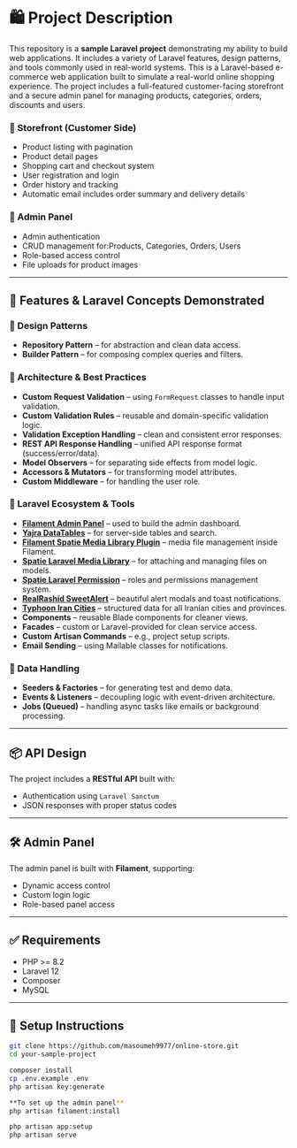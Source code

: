 # 🛍️ Project Description

This repository is a **sample Laravel project** demonstrating my ability to build web applications. It includes a variety of Laravel features, design patterns, and tools commonly used in real-world systems.
This is a Laravel-based e-commerce web application built to simulate a real-world online shopping experience. The project includes a full-featured customer-facing storefront and a secure admin panel for managing products, categories, orders, discounts and users.

### 🛒 Storefront (Customer Side)
- Product listing with pagination
- Product detail pages
- Shopping cart and checkout system
- User registration and login
- Order history and tracking
- Automatic email includes order summary and delivery details

### 🔐 Admin Panel
- Admin authentication
- CRUD management for:Products, Categories, Orders, Users
- Role-based access control
- File uploads for product images

---

## 🚀 Features & Laravel Concepts Demonstrated

### 🧱 Design Patterns
- **Repository Pattern** – for abstraction and clean data access.
- **Builder Pattern** – for composing complex queries and filters.

### 📐 Architecture & Best Practices
- **Custom Request Validation** – using `FormRequest` classes to handle input validation.
- **Custom Validation Rules** – reusable and domain-specific validation logic.
- **Validation Exception Handling** – clean and consistent error responses.
- **REST API Response Handling** – unified API response format (success/error/data).
- **Model Observers** – for separating side effects from model logic.
- **Accessors & Mutators** – for transforming model attributes.
- **Custom Middleware** – for handling the user role.

### 🧩 Laravel Ecosystem & Tools
- **[Filament Admin Panel](https://filamentphp.com/)** – used to build the admin dashboard.
- **[Yajra DataTables](https://github.com/yajra/laravel-datatables)** – for server-side tables and search.
- **[Filament Spatie Media Library Plugin](https://filamentphp.com/plugins/spatie-laravel-media-library)** – media file management inside Filament.
- **[Spatie Laravel Media Library](https://spatie.be/docs/laravel-medialibrary)** – for attaching and managing files on models.
- **[Spatie Laravel Permission](https://spatie.be/docs/laravel-permission)** – roles and permissions management system.
- **[RealRashid SweetAlert](https://github.com/realrashid/sweet-alert)** – beautiful alert modals and toast notifications.
- **[Typhoon Iran Cities](https://github.com/salibhdr/typhoon-iran-cities)** – structured data for all Iranian cities and provinces.
- **Components** – reusable Blade components for cleaner views.
- **Facades** – custom or Laravel-provided for clean service access.
- **Custom Artisan Commands** – e.g., project setup scripts.
- **Email Sending** – using Mailable classes for notifications.

### 🧬 Data Handling
- **Seeders & Factories** – for generating test and demo data.
- **Events & Listeners** – decoupling logic with event-driven architecture.
- **Jobs (Queued)** – handling async tasks like emails or background processing.

---

## 📦 API Design

The project includes a **RESTful API** built with:
- Authentication using `Laravel Sanctum`
- JSON responses with proper status codes

---

## 🛠️ Admin Panel

The admin panel is built with **Filament**, supporting:
- Dynamic access control
- Custom login logic
- Role-based panel access

---

## ✅ Requirements

- PHP >= 8.2
- Laravel 12
- Composer
- MySQL

---

## 🧪 Setup Instructions

```bash
git clone https://github.com/masoumeh9977/online-store.git
cd your-sample-project

composer install
cp .env.example .env
php artisan key:generate

**To set up the admin panel**
php artisan filament:install

php artisan app:setup
php artisan serve
